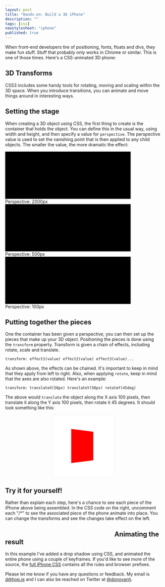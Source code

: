 ```yaml
---
layout: post
title: "Hands-on: Build a 3D iPhone"
description: ""
tags: [css]
newstylesheet: "iphone"
published: true
---
```


When front-end developers tire of positioning, fonts, floats and divs, they make fun stuff. Stuff that probably only works in Chrome or similar. This is one of those times. Here's a CSS-animated 3D phone:

<div class="phone-container">
  <div class="phone">
    <div class="front"> </div>
    <div class="back"> </div>
    <div class="left"> </div>
    <div class="left-top"> </div>
    <div class="left-bottom"> </div>
    <div class="right"> </div>
    <div class="right-top"> </div>
    <div class="right-bottom"> </div>
    <div class="shadow"> </div>
  </div>
</div>

## 3D Transforms

CSS3 includes some handy tools for rotating, moving and scaling within the 3D space. When you introduce transitions, you can animate and move things around in interesting ways.

## Setting the stage

When creating a 3D object using CSS, the first thing to create is the container that holds the object. You can define this in the usual way, using width and height, and then specify a value for <code>perspective</code>. The perspective value is used to set the vanishing point that is then applied to any child objects. The smaller the value, the more dramatic the effect:

<style>
.grid-example {
  width: 80%;
  height: 150px;
  overflow: hidden;
  border: 1px solid #000;
  background-color: #000;
}
.grid-example label {
  display: block;
  width: 100%;
  text-align: center;
}
.grid-example section {
  width: 100%;
  height: 100%;
  background: url(/images/posts/grid.png);
  -webkit-transform: translateY(50%) rotateX(45deg) translateZ(100px);
  transform: translateY(50%) rotateX(45deg) translateZ(100px);
}
</style>
<div class="third">
  <div class="grid-example one" style="-webkit-perspective: 2000px;-moz-perspective: 2000px;perspective: 2000px;"><section></section></div>
  <label>Perspective: 2000px</label>
</div>
<div class="third">
  <div class="grid-example two" style="-webkit-perspective: 500px;-moz-perspective: 500px;perspective: 500px;"><section></section></div>
  <label>Perspective: 500px</label>
</div>
<div class="third">
  <div class="grid-example three" style="-webkit-perspective: 100px;-moz-perspective: 100px;perspective: 100px;"><section></section></div>
  <label>Perspective: 100px</label>
</div>
<p class="clearfix"></p>

## Putting together the pieces

One the container has been given a perspective, you can then set up the pieces that make up your 3D object. Positioning the pieces is done using the <code>transform</code> property. Transform is given a chain of effects, including rotate, scale and translate.

    transform: effect1(value) effect2(value) effect3(value)...

As shown above, the effects can be chained. It's important to keep in mind that they apply from left to right. Also, when applying <code>rotate</code>, keep in mind that the axes are also rotated. Here's an example:

    transform: translateX(50px) translateY(50px) rotateY(45deg)

The above would <code>translate</code> the object along the X axis 100 pixels, then translate it along the Y axis 100 pixels, then rotate it 45 degrees. It should look something like this:
<style>
.rotate-container {
    width: 200px;
    height: 200px;
    -webkit-perspective: 400px;
    -moz-perspective: 400px;
    perspective: 400px;
    background: #fff;
    border: 1px solid #eee;
    margin: 10px auto;
    -webkit-border-radius(5px);
    border-radius: 5px;
}
.rotate-example {
    width: 100px;
    height: 100px;
    background: red;
    -webkit-transform: translateX(50px) translateY(50px) rotateY(45deg);
    -moz-transform: translateX(50px) translateY(50px) rotateY(45deg);
    transform: translateX(50px) translateY(50px) rotateY(45deg);
}
</style>
<div class="rotate-container">
    <section class="rotate-example"></section>
</div>

## Try it for yourself!

Rather than explain each step, here's a chance to see each piece of the iPhone above being assembled. In the CSS code on the right, uncomment each "/\*" to see the associated piece of the phone animate into place. You can change the transforms and see the changes take effect on the left.

<div style="width:30%;float:left">
    <div class="phone-container ex">
      <div class="phone">
        <div class="front"> </div>
        <div class="back"> </div>
        <div class="left"> </div>
        <div class="left-top"> </div>
        <div class="left-bottom"> </div>
        <div class="right"> </div>
        <div class="right-top"> </div>
        <div class="right-bottom"> </div>
        <div class="shadow"> </div>
      </div>
    </div>
</div>
<div style="width:70%;float:left;">
<style>
.phone-container.ex * {
  position: absolute;
  -webkit-transition: all 1500ms;
  opacity: 0;
}
.phone-container.ex .phone {
  -webkit-animation: rotate-phone 15s linear infinite;
  left: 50px;
  opacity: 1;
  -webkit-transform-style: preserve-3d;

}
</style>
<pre id="phone-example-code"><style type="text/css" class="editable-styles" contenteditable="true">.phone-container.ex .front {
  opacity: 0.7;
  -webkit-transform: translateX(-125px) rotateY(0deg) translateZ(14px);
}
.phone-container.ex .left {
  -webkit-backface-visibility: visible;
  -webkit-transform: none;
  /* opacity: 0.7;
  -webkit-transform: translateX(-138px) rotateY(-90deg); */
}
.phone-container.ex .left-top {
  -webkit-transform: none;
  /* opacity: 0.7;
  -webkit-transform: translateX(-129px) rotateY(-90deg) rotateX(30deg); */
}
.phone-container.ex .left-bottom {
  -webkit-transform: none;
  /* opacity: 0.7; 
  -webkit-transform:  translateX(-131px) translateY(490px) rotateY(-90deg) rotateX(-30deg); */
}
.phone-container.ex .right {
  -webkit-backface-visibility: visible;
  -webkit-transform: none;
  /* opacity: 0.7;
  -webkit-transform: translateX(105px) rotateY(90deg); */
}
.phone-container.ex .right-top {
  -webkit-transform: none;
  /* opacity: 0.7;
  -webkit-transform: translateX(98px) rotateY(-90deg) rotateX(-30deg);
}
.phone-container.ex .right-bottom {
  -webkit-transform: none;
  /* opacity: 0.7;
  -webkit-transform: translateX(100px) translateY(490px) rotateY(-90deg) rotateX(30deg); */
}
.phone-container.ex .back {
  -webkit-transform: translateX(-125px);
  /* opacity: 0.7;
  -webkit-transform: translateX(-125px) rotateY(180deg) translateZ(13px); */
}
</style></pre>
</div>
<p class="clearfix"></p>

## Animating the result

In this example I've added a drop shadow using CSS, and animated the entire phone using a couple of keyframes. If you'd like to see more of the source, the [full iPhone CSS](/stylesheets/iphone.css) contains all the rules and browser prefixes.

Please let me know if you have any questions or feedback. My email is [d@hop.ie](mailto:d@hop.ie) and I can also be reached on Twitter at [@donovanh](http://twitter.com/donovanh).

